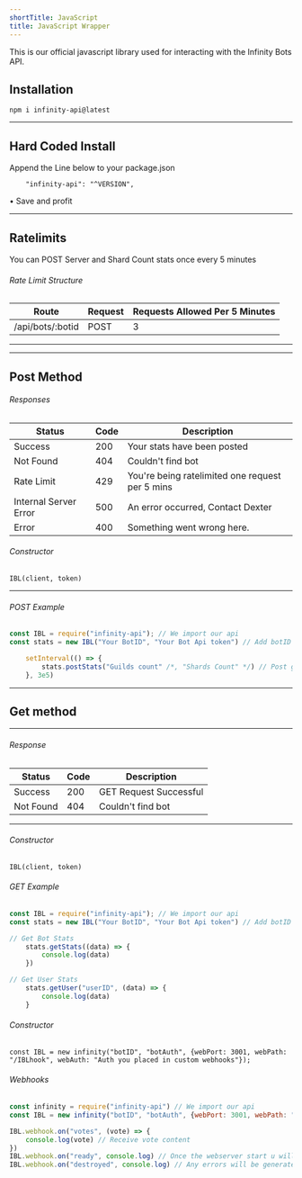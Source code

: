 ```yaml
---
shortTitle: JavaScript
title: JavaScript Wrapper
---
```


This is our official javascript library used for interacting with the Infinity Bots API.


## Installation
`npm i infinity-api@latest`

---

## Hard Coded Install
Append the Line below to your package.json
```
    "infinity-api": "^VERSION",
```

• Save and profit

---

## Ratelimits
You can POST Server and Shard Count stats once every 5 minutes

###### Rate Limit Structure
| Route	| Request | Requests Allowed Per 5 Minutes |
|--------------|----------|--------------|
/api/bots/:botid | POST | 3 | 

---

---

## Post Method

<Route method="POST" path="/api/bots/:botid" auth /> 

###### Responses
Status | Code | Description
|---------- |----------|----------|
Success | 200 | Your stats have been posted |
Not Found | 404 | Couldn't find bot |
Rate Limit | 429 | You're being ratelimited one request per 5 mins |
Internal Server Error | 500 | An error occurred, Contact Dexter |
Error | 400 | Something went wrong here. | 


###### Constructor
```
IBL(client, token)
```

---

###### POST Example
```js
const IBL = require("infinity-api"); // We import our api
const stats = new IBL("Your BotID", "Your Bot Api token") // Add botID string, And Authorization token from the bot page

    setInterval(() => { 
        stats.postStats("Guilds count" /*, "Shards Count" */) // Post guilds count and shards count
    }, 3e5)
```

---

## Get method

<Route method="GET" path="/api/bots/:botid/info" /> 

---

###### Response
Status | Code | Description
|---------- |----------|----------|
Success | 200 | GET Request Successful |
Not Found | 404 | Couldn't find bot |  

---

###### Constructor
```
IBL(client, token)
```

###### GET Example
```js
const IBL = require("infinity-api"); // We import our api
const stats = new IBL("Your BotID", "Your Bot Api token") // Add botID string, And Authorization token from the bot page

// Get Bot Stats
    stats.getStats((data) => {
        console.log(data)
    })

// Get User Stats
    stats.getUser("userID", (data) => {
        console.log(data)
    }
```

###### Constructor
```
const IBL = new infinity("botID", "botAuth", {webPort: 3001, webPath: "/IBLhook", webAuth: "Auth you placed in custom webhooks"});
```

###### Webhooks
```js
const infinity = require("infinity-api") // We import our api
const IBL = new infinity("botID", "botAuth", {webPort: 3001, webPath: "/IBLhook", webAuth: "Auth you placed in custom webhooks"}); // We fill requirements

IBL.webhook.on("votes", (vote) => {
    console.log(vote) // Receive vote content
})
IBL.webhook.on("ready", console.log) // Once the webserver start u will get message
IBL.webhook.on("destroyed", console.log) // Any errors will be generated from him
```
